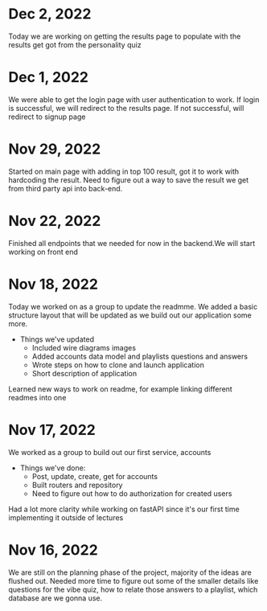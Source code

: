 # Dec 2, 2022

Today we are working on getting the results page to populate with the results get got from the personality quiz

# Dec 1, 2022

We were able to get the login page with user authentication to work. If login is successful, we will redirect to the results page. If not successful, will redirect to signup page

# Nov 29, 2022

Started on main page with adding in top 100 result, got it to work with hardcoding the result. Need to figure out a way to save the result we get from third party api into back-end.

# Nov 22, 2022

Finished all endpoints that we needed for now in the backend.We will start working on front end

# Nov 18, 2022

Today we worked on as a group to update the readmme. We added a basic structure layout that will be updated as we build out our application some more.
* Things we've updated
  - Included wire diagrams images
  - Added accounts data model and playlists questions and answers
  - Wrote steps on how to clone and launch application
  - Short description of application

Learned new ways to work on readme, for example linking different readmes into one


# Nov 17, 2022

We worked as a group to build out our first service, accounts
* Things we've done:
  - Post, update, create, get for accounts
  - Built routers and repository
  - Need to figure out how to do authorization for created users

Had a lot more clarity while working on fastAPI since it's our first time implementing it outside of lectures


# Nov 16, 2022

We are still on the planning phase of the project, majority of the ideas are flushed out. Needed more time to figure out some of the smaller details like questions for the vibe quiz, how to relate those answers to a playlist, which database are we gonna use.
